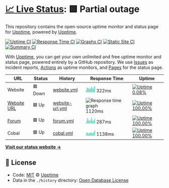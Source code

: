 # [📈 Live Status](https://demo.upptime.js.org): <!--live status--> **🟨 Partial outage**

This repository contains the open-source uptime monitor and status page for [Upptime](https://upptime.js.org), powered by [Upptime](https://github.com/upptime/upptime).

[![Uptime CI](https://github.com/koj-co/upptime/workflows/Uptime%20CI/badge.svg)](https://github.com/koj-co/upptime/actions?query=workflow%3A%22Uptime+CI%22)
[![Response Time CI](https://github.com/koj-co/upptime/workflows/Response%20Time%20CI/badge.svg)](https://github.com/koj-co/upptime/actions?query=workflow%3A%22Response+Time+CI%22)
[![Graphs CI](https://github.com/koj-co/upptime/workflows/Graphs%20CI/badge.svg)](https://github.com/koj-co/upptime/actions?query=workflow%3A%22Graphs+CI%22)
[![Static Site CI](https://github.com/koj-co/upptime/workflows/Static%20Site%20CI/badge.svg)](https://github.com/koj-co/upptime/actions?query=workflow%3A%22Static+Site+CI%22)
[![Summary CI](https://github.com/koj-co/upptime/workflows/Summary%20CI/badge.svg)](https://github.com/koj-co/upptime/actions?query=workflow%3A%22Summary+CI%22)

With [Upptime](https://upptime.js.org), you can get your own unlimited and free uptime monitor and status page, powered entirely by a GitHub repository. We use [Issues](https://github.com/upptime/upptime/issues) as incident reports, [Actions](https://github.com/upptime/upptime/actions) as uptime monitors, and [Pages](https://demo.upptime.js.org) for the status page.

<!--start: status pages-->
<!-- This summary is generated by Upptime (https://github.com/upptime/upptime) -->
<!-- Do not edit this manually, your changes will be overwritten -->

| URL                                      | Status  | History                                                                                    | Response Time                                                                     | Uptime                                                                                                                                                                                                               |
| ---------------------------------------- | ------- | ------------------------------------------------------------------------------------------ | --------------------------------------------------------------------------------- | -------------------------------------------------------------------------------------------------------------------------------------------------------------------------------------------------------------------- |
| Website                                  | 🟥 Down | [website.yml](https://github.com/c0ball/Uptime/commits/master/history/website.yml)         | <img alt="Response time graph" src="./graphs/website.png" height="20"> 322ms      | [![Uptime 0.08%](https://img.shields.io/endpoint?url=https%3A%2F%2Fraw.githubusercontent.com%2Fc0ball%2FUptime%2Fmaster%2Fapi%2Fwebsite%2Fuptime.json)](https://upptime.github.io/upptime/history/website)           |
| [Website URL](https://www.seven-ig.de)   | 🟩 Up   | [website-url.yml](https://github.com/c0ball/Uptime/commits/master/history/website-url.yml) | <img alt="Response time graph" src="./graphs/website-url.png" height="20"> 1120ms | [![Uptime 100.00%](https://img.shields.io/endpoint?url=https%3A%2F%2Fraw.githubusercontent.com%2Fc0ball%2FUptime%2Fmaster%2Fapi%2Fwebsite-url%2Fuptime.json)](https://upptime.github.io/upptime/history/website-url) |
| [Forum](https://www.seven-ig.de/phpBB3/) | 🟩 Up   | [forum.yml](https://github.com/c0ball/Uptime/commits/master/history/forum.yml)             | <img alt="Response time graph" src="./graphs/forum.png" height="20"> 287ms        | [![Uptime 100.00%](https://img.shields.io/endpoint?url=https%3A%2F%2Fraw.githubusercontent.com%2Fc0ball%2FUptime%2Fmaster%2Fapi%2Fforum%2Fuptime.json)](https://upptime.github.io/upptime/history/forum)             |
| Cobal                                    | 🟩 Up   | [cobal.yml](https://github.com/c0ball/Uptime/commits/master/history/cobal.yml)             | <img alt="Response time graph" src="./graphs/cobal.png" height="20"> 1138ms       | [![Uptime 100.00%](https://img.shields.io/endpoint?url=https%3A%2F%2Fraw.githubusercontent.com%2Fc0ball%2FUptime%2Fmaster%2Fapi%2Fcobal%2Fuptime.json)](https://upptime.github.io/upptime/history/cobal)             |

<!--end: status pages-->

[**Visit our status website →**](https://demo.upptime.js.org)

## 📄 License

- Code: [MIT](./LICENSE) © [Upptime](https://upptime.js.org)
- Data in the `./history` directory: [Open Database License](https://opendatacommons.org/licenses/odbl/1-0/)
